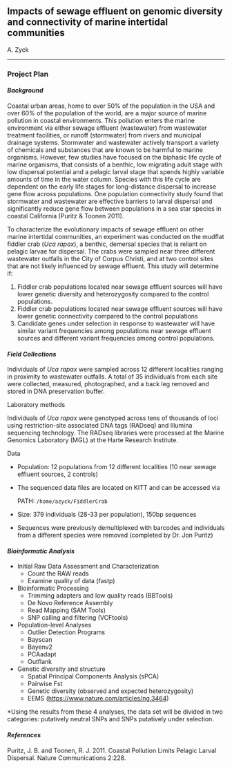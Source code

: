 ## Impacts of sewage effluent on genomic diversity and connectivity of marine intertidal communities
A. Zyck

****
### Project Plan
#### _Background_
Coastal urban areas, home to over 50% of the population in the USA and over 60% of the population of the world, are a major source of marine pollution in coastal environments. This pollution enters the marine environment via either sewage effluent (wastewater) from wastewater treatment facilities, or runoff (stormwater) from rivers and municipal drainage systems. Stormwater and wastewater actively transport a variety of chemicals and substances that are known to be harmful to marine organisms. However, few studies have focused on the biphasic life cycle of marine organisms, that consists of a benthic, low migrating adult stage with low dispersal potential and a pelagic larval stage that spends highly variable amounts of time in the water column. Species with this life cycle are dependent on the early life stages for long-distance dispersal to increase gene flow across populations. One population connectivity study found that stormwater and wastewater are effective barriers to larval dispersal and significantly reduce gene flow between populations in a sea star species in coastal California (Puritz & Toonen 2011).

To characterize the evolutionary impacts of sewage effluent on other marine intertidal communities, an experiment was conducted on the mudflat fiddler crab (_Uca rapax_), a benthic, demersal species that is reliant on pelagic larvae for dispersal. The crabs were sampled near three different wastewater outfalls in the City of Corpus Christi, and at two control sites that are not likely influenced by sewage effluent. This study will determine if:

1.	Fiddler crab populations located near sewage effluent sources will have lower genetic diversity and heterozygosity compared to the control populations.
2.	Fiddler crab populations located near sewage effluent sources will have lower genetic connectivity compared to the control populations
3.	Candidate genes under selection in response to wastewater will have similar variant frequencies among populations near sewage effluent sources and different variant frequencies among control populations.

#### _Field Collections_

Individuals of _Uca rapax_ were sampled across 12 different localities ranging in proximity to wastewater outfalls. A total of 35 individuals from each site were collected, measured,
photographed, and a back leg removed and stored in DNA preservation buffer.

Laboratory methods

Individuals of _Uca rapax_ were genotyped across tens of thousands of loci using restriction-site associated DNA tags (RADseq) and Illumina sequencing technology. The RADseq libraries were processed at the Marine Genomics Laboratory (MGL) at the Harte Research Institute.

Data

* Population: 12 populations from 12 different localities (10 near sewage effluent sources, 2 controls)
* The sequenced data files are located on KITT and can be accessed via

  PATH:  `/home/azyck/FiddlerCrab`
* Size: 379 individuals (28-33 per population), 150bp sequences
* Sequences were previously demultiplexed with barcodes and individuals from a different species were removed (completed by Dr. Jon Puritz)


#### _Bioinformatic Analysis_
* Initial Raw Data Assessment and Characterization
  * Count the RAW reads
  * Examine quality of data (fastp)
* Bioinformatic Processing
  * Trimming adapters and low quality reads (BBTools)
  * De Novo Reference Assembly
  * Read Mapping (SAM Tools)
  * SNP calling and filtering (VCFtools)
* Population-level Analyses
  * Outlier Detection Programs
   * Bayscan
   * Bayenv2
   * PCAadapt
   * Outflank
* Genetic diversity and structure
   * Spatial Principal Components Analysis (sPCA)
   * Pairwise Fst
   * Genetic diversity (observed and expected heterozygosity)
   * EEMS (https://www.nature.com/articles/ng.3464)

*Using the results from these 4 analyses, the data set will be divided in two categories: putatively neutral SNPs and SNPs putatively under selection.

      

#### _References_

Puritz, J. B. and Toonen, R. J. 2011. Coastal Pollution Limits Pelagic Larval Dispersal. Nature
Communications 2:228.
